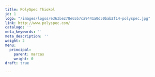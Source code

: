 ```yaml
---
title: PolySpec Thiokol
id: 1
logo: "/images/logos/e363be278e65b7ca9441a0d50bab2f14-polyspec.jpg"
link: http://www.polyspec.com/
catalogo: ''
meta_keywords: ''
meta_description: ''
weight: 2
menu:
  principal:
    parent: marcas
    weight: 0
draft: true

---
```

